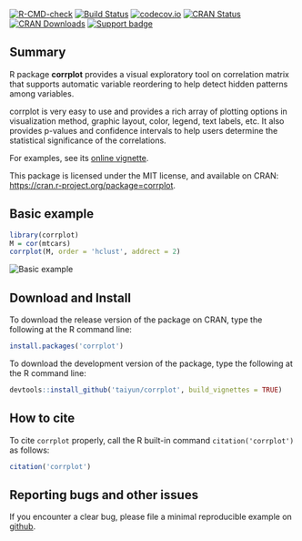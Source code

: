 [![R-CMD-check](https://github.com/taiyun/corrplot/workflows/R-CMD-check/badge.svg)](https://github.com/taiyun/corrplot/actions)
[![Build Status](https://travis-ci.org/taiyun/corrplot.svg?branch=master)](https://travis-ci.org/taiyun/corrplot)
[![codecov.io](https://codecov.io/github/taiyun/corrplot/coverage.svg?branch=master)](https://codecov.io/github/taiyun/corrplot?branch=master)
[![CRAN Status](https://www.r-pkg.org/badges/version/corrplot)](https://cran.r-project.org/package=corrplot)
[![CRAN Downloads](https://cranlogs.r-pkg.org/badges/corrplot)](https://www.r-pkg.org/pkg/corrplot)
[![Support badge](https://img.shields.io/badge/stackoverflow-corrplot-yellowgreen.svg)](https://stackoverflow.com/questions/tagged/r-corrplot)

## Summary

R package **corrplot** provides a visual exploratory tool on correlation matrix that 
supports automatic variable reordering to help detect hidden patterns among variables.

corrplot is very easy to use and provides a rich array of plotting options in 
visualization method, graphic layout, color, legend, text labels, etc. 
It also provides p-values and confidence intervals to help users determine the 
statistical significance of the correlations.

For examples, see its
[online vignette](https://taiyun.github.io/corrplot/).


This package is licensed under the MIT license, and available on CRAN:
<https://cran.r-project.org/package=corrplot>.



## Basic example

```r
library(corrplot)
M = cor(mtcars)
corrplot(M, order = 'hclust', addrect = 2)
```
![Basic example](https://raw.githubusercontent.com/taiyun/corrplot/master/vignettes/webimg/rectangles-1.png)

## Download and Install

To download the release version of the package on CRAN, type the following at the R command line:

```r
install.packages('corrplot')
```

To download the development version of the package, type the following at the R command line:

```r
devtools::install_github('taiyun/corrplot', build_vignettes = TRUE)
```

## How to cite

To cite `corrplot` properly, call the R built-in command
`citation('corrplot')` as follows:

```r
citation('corrplot')
```

## Reporting bugs and other issues

If you encounter a clear bug, please file a minimal reproducible example on 
[github](https://github.com/taiyun/corrplot/issues).

